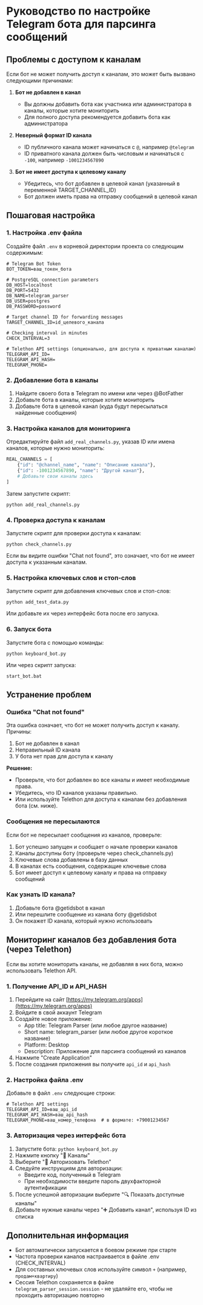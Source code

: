 # Руководство по настройке Telegram бота для парсинга сообщений

## Проблемы с доступом к каналам

Если бот не может получить доступ к каналам, это может быть вызвано следующими причинами:

1. **Бот не добавлен в канал**
   - Вы должны добавить бота как участника или администратора в каналы, которые хотите мониторить
   - Для полного доступа рекомендуется добавить бота как администратора

2. **Неверный формат ID канала**
   - ID публичного канала может начинаться с `@`, например `@telegram`
   - ID приватного канала должен быть числовым и начинаться с `-100`, например `-1001234567890`

3. **Бот не имеет доступа к целевому каналу**
   - Убедитесь, что бот добавлен в целевой канал (указанный в переменной TARGET_CHANNEL_ID)
   - Бот должен иметь права на отправку сообщений в целевой канал

## Пошаговая настройка

### 1. Настройка .env файла

Создайте файл `.env` в корневой директории проекта со следующим содержимым:

```
# Telegram Bot Token
BOT_TOKEN=ваш_токен_бота

# PostgreSQL connection parameters
DB_HOST=localhost
DB_PORT=5432
DB_NAME=telegram_parser
DB_USER=postgres
DB_PASSWORD=password

# Target channel ID for forwarding messages
TARGET_CHANNEL_ID=id_целевого_канала

# Checking interval in minutes
CHECK_INTERVAL=3

# Telethon API settings (опционально, для доступа к приватным каналам)
TELEGRAM_API_ID=
TELEGRAM_API_HASH=
TELEGRAM_PHONE=
```

### 2. Добавление бота в каналы

1. Найдите своего бота в Telegram по имени или через @BotFather
2. Добавьте бота в каналы, которые хотите мониторить
3. Добавьте бота в целевой канал (куда будут пересылаться найденные сообщения)

### 3. Настройка каналов для мониторинга

Отредактируйте файл `add_real_channels.py`, указав ID или имена каналов, которые нужно мониторить:

```python
REAL_CHANNELS = [
    {"id": "@channel_name", "name": "Описание канала"},
    {"id": -1001234567890, "name": "Другой канал"},
    # Добавьте свои каналы здесь
]
```

Затем запустите скрипт:

```
python add_real_channels.py
```

### 4. Проверка доступа к каналам

Запустите скрипт для проверки доступа к каналам:

```
python check_channels.py
```

Если вы видите ошибки "Chat not found", это означает, что бот не имеет доступа к указанным каналам.

### 5. Настройка ключевых слов и стоп-слов

Запустите скрипт для добавления ключевых слов и стоп-слов:

```
python add_test_data.py
```

Или добавьте их через интерфейс бота после его запуска.

### 6. Запуск бота

Запустите бота с помощью команды:

```
python keyboard_bot.py
```

Или через скрипт запуска:

```
start_bot.bat
```

## Устранение проблем

### Ошибка "Chat not found"

Эта ошибка означает, что бот не может получить доступ к каналу. Причины:

1. Бот не добавлен в канал
2. Неправильный ID канала
3. У бота нет прав для доступа к каналу

**Решение:** 
- Проверьте, что бот добавлен во все каналы и имеет необходимые права. 
- Убедитесь, что ID каналов указаны правильно.
- Или используйте Telethon для доступа к каналам без добавления бота (см. ниже).

### Сообщения не пересылаются

Если бот не пересылает сообщения из каналов, проверьте:

1. Бот успешно запущен и сообщает о начале проверки каналов
2. Каналы доступны боту (проверьте через check_channels.py)
3. Ключевые слова добавлены в базу данных
4. В каналах есть сообщения, содержащие ключевые слова
5. Бот имеет доступ к целевому каналу и права на отправку сообщений

### Как узнать ID канала?

1. Добавьте бота @getidsbot в канал
2. Или перешлите сообщение из канала боту @getidsbot
3. Он покажет ID канала, который нужно использовать

## Мониторинг каналов без добавления бота (через Telethon)

Если вы хотите мониторить каналы, не добавляя в них бота, можно использовать Telethon API.

### 1. Получение API_ID и API_HASH

1. Перейдите на сайт [https://my.telegram.org/apps](https://my.telegram.org/apps)
2. Войдите в свой аккаунт Telegram
3. Создайте новое приложение:
   - App title: Telegram Parser (или любое другое название)
   - Short name: telegram_parser (или любое другое короткое название)
   - Platform: Desktop
   - Description: Приложение для парсинга сообщений из каналов
4. Нажмите "Create Application"
5. После создания приложения вы получите `api_id` и `api_hash`

### 2. Настройка файла .env

Добавьте в файл `.env` следующие строки:

```
# Telethon API settings
TELEGRAM_API_ID=ваш_api_id
TELEGRAM_API_HASH=ваш_api_hash
TELEGRAM_PHONE=ваш_номер_телефона  # в формате: +79001234567
```

### 3. Авторизация через интерфейс бота

1. Запустите бота: `python keyboard_bot.py`
2. Нажмите кнопку "📢 Каналы"
3. Выберите "🔐 Авторизовать Telethon"
4. Следуйте инструкциям для авторизации:
   - Введите код, полученный в Telegram
   - При необходимости введите пароль двухфакторной аутентификации
5. После успешной авторизации выберите "🔍 Показать доступные каналы"
6. Добавьте нужные каналы через "➕ Добавить канал", используя ID из списка

## Дополнительная информация

- Бот автоматически запускается в боевом режиме при старте
- Частота проверки каналов настраивается в файле .env (CHECK_INTERVAL)
- Для составных ключевых слов используйте символ `+` (например, `продам+квартиру`)
- Сессия Telethon сохраняется в файле `telegram_parser_session.session` - не удаляйте его, чтобы не проходить авторизацию повторно 